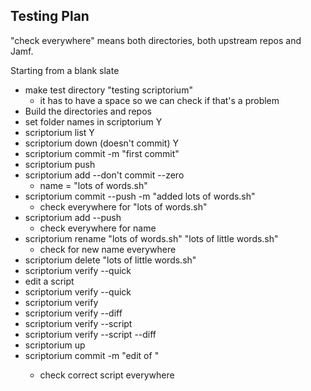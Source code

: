 ## Testing Plan

"check everywhere" means both directories, both upstream repos and Jamf.

Starting from a blank slate
 - make test directory "testing scriptorium"
   - it has to have a space so we can check if that's a problem
 - Build the directories and repos
 - set folder names in scriptorium Y
 - scriptorium list Y
 - scriptorium down (doesn't commit) Y
 - scriptorium commit -m "first commit"
 - scriptorium push
 - scriptorium add --don't commit --zero
   - name = "lots of words.sh"
 - scriptorium commit --push -m "added lots of words.sh"
   - check everywhere for "lots of words.sh"
 - scriptorium add --push
   - check everywhere for name
 - scriptorium rename "lots of words.sh" "lots of little words.sh"
   - check for new name everywhere
 - scriptorium delete "lots of little words.sh"
 - scriptorium verify --quick
 - edit a script <name>
 - scriptorium verify --quick
 - scriptorium verify
 - scriptorium verify --diff
 - scriptorium verify --script <name>
 - scriptorium verify --script <name> --diff
 - scriptorium up
 - scriptorium commit -m "edit of <name>"
   - check correct script everywhere
